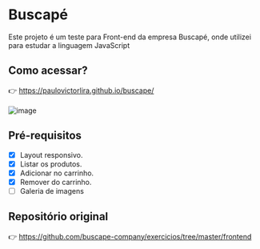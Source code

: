 # Buscapé
Este projeto é um teste para Front-end da empresa Buscapé, onde utilizei para estudar a linguagem JavaScript

## Como acessar?
👉 https://paulovictorlira.github.io/buscape/<br><br>
![image](https://user-images.githubusercontent.com/49046915/119191808-83229400-ba55-11eb-9935-5601b50a1f6d.png)

## Pré-requisitos
- [X] Layout responsivo.
- [X] Listar os produtos.
- [X] Adicionar no carrinho.
- [X] Remover do carrinho.
- [ ] Galeria de imagens

## Repositório original
👉 https://github.com/buscape-company/exercicios/tree/master/frontend

